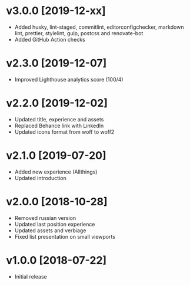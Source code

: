 # v3.0.0 [2019-12-xx]

- Added husky, lint-staged, commitlint, editorconfigchecker, markdown lint, prettier, stylelint, gulp, postcss and renovate-bot
- Added GitHub Action checks

# v2.3.0 [2019-12-07]

- Improved Lighthouse analytics score (100/4)

# v2.2.0 [2019-12-02]

- Updated title, experience and assets
- Replaced Behance link with LinkedIn
- Updated icons format from woff to woff2

# v2.1.0 [2019-07-20]

- Added new experience (Allthings)
- Updated introduction

# v2.0.0 [2018-10-28]

- Removed russian version
- Updated last position experience
- Updated assets and verbiage
- Fixed list presentation on small viewports

# v1.0.0 [2018-07-22]

- Initial release
